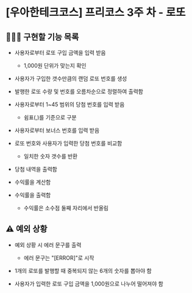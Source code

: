 # [우아한테크코스] 프리코스 3주 차 - 로또

## 👩🏻‍💻 구현할 기능 목록

- 사용자로부터 로또 구입 금액을 입력 받음
  - 1,000원 단위가 맞는지 확인


- 사용자가 구입한 갯수만큼의 랜덤 로또 번호를 생성


- 발행한 로또 수량 및 번호를 오름차순으로 정렬하여 출력함


- 사용자로부터 1~45 범위의 당첨 번호를 입력 받음
  - 쉼표(,)를 기준으로 구분


- 사용자로부터 보너스 번호를 입력 받음


- 로또 번호와 사용자가 입력한 당첨 번호를 비교함
  - 일치한 숫자 갯수를 반환


- 당첨 내역을 출력함


- 수익률을 계산함


- 수익률을 출력함
  - 수익률은 소수점 둘째 자리에서 반올림


## ⚠️ 예외 상황

- 예외 상황 시 에러 문구를 출력
  - 에러 문구는 "[ERROR]"로 시작


- 1개의 로또를 발행할 때 중복되지 않는 6개의 숫자를 뽑아야 함


- 사용자가 입력한 로또 구입 금액을 1,000원으로 나누어 떨어져야 함








